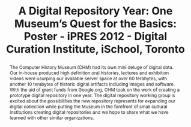 ---
abstract: The Computer History Museum (CHM) had its own mini deluge of digital data.
  Our in-house produced high definition oral histories, lectures and exhibition videos
  were usurping our available server space at over 60 terabytes, with another 10 terabytes
  of historic digital artifacts including images and software. With the aid of grant
  funds from Google.org, CHM took on the work of creating a prototype digital repository
  in one year. The digital repository working group is excited about the possibilities
  the new repository represents for expanding our digital collection while putting
  the Museum in the forefront of small cultural institutions creating digital repositories
  and we hope to share what we have learned with other similar organizations.
creators:
- Jabloner, Paula
- Kott, Katherine
date: null
document_url: https://services.phaidra.univie.ac.at/api/object/o:293870/download
grand_parent: iPRES
institutions: []
keywords:
- ischool
- toronto
- canada
- digital repositories
- digital preservation
landing_page_url: https://phaidra.univie.ac.at/o:293870
language: eng
layout: publication
license: CC BY-NC-SA 3.0 AT
notes_url: null
parent: iPRES 2012
presentation_url: null
size: 650565
source_name: iPRES
title: 'A Digital Repository Year: One Museum’s Quest for the Basics: Poster - iPRES
  2012 - Digital Curation Institute, iSchool, Toronto'
type: poster
year: 2012
---